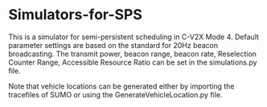 # Simulators-for-SPS
This is a simulator for semi-persistent scheduling in C-V2X Mode 4.
Default parameter settings are based on the standard for 20Hz beacon broadcasting. 
The transmit power, beacon range, beacon rate, Reselection Counter Range, Accessible Resource Ratio can be set in the simulations.py file.

Note that vehicle locations can be generated either by importing the tracefiles of SUMO or using the GenerateVehicleLocation.py file.
